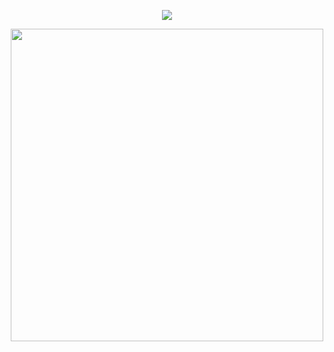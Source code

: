 <p align="center">
  <a href="https://discord.com/users/731636076074106933"><img src="https://img.icons8.com/nolan/2x/discord-logo.png"></a>
</p>

<p align="center">
  <a href="https://github.com/Vparonline/"> <img src="https://i.hizliresim.com/lAuT3p.png" width="500" weight="700px"></a>
</p>
